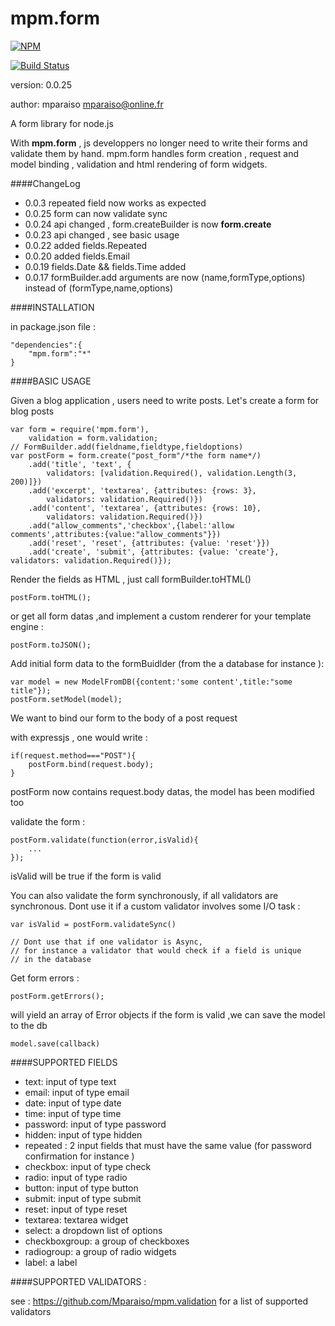 mpm.form
========

[![NPM](https://nodei.co/npm/mpm.form.png?downloads=true)](https://nodei.co/npm/mpm.form/)


[![Build Status](https://travis-ci.org/Mparaiso/mpm.form.png?branch=master)](https://travis-ci.org/Mparaiso/mpm.form)

version: 0.0.25

author: mparaiso <mparaiso@online.fr>

A form library for node.js

With __mpm.form__ , js developpers no longer need to write their forms and validate them by hand. 
mpm.form handles form creation , request and model binding ,  validation and html rendering of
form widgets.

####ChangeLog
- 0.0.3  repeated field now works as expected
- 0.0.25 form can now validate sync
- 0.0.24 api changed , form.createBuilder is now __form.create__
- 0.0.23 api changed , see basic usage
- 0.0.22 added fields.Repeated
- 0.0.20 added fields.Email
- 0.0.19 fields.Date && fields.Time added
- 0.0.17 formBuilder.add arguments are now (name,formType,options) instead of (formType,name,options)


####INSTALLATION

in package.json file : 

	"dependencies":{
		"mpm.form":"*"
	}

####BASIC USAGE



Given a blog application , users need to write posts.
Let's create a form for blog posts
	 
	var form = require('mpm.form'),
	    validation = form.validation;
	// FormBuilder.add(fieldname,fieldtype,fieldoptions)
	var postForm = form.create("post_form"/*the form name*/)
        .add('title', 'text', {
            validators: [validation.Required(), validation.Length(3, 200)]})
        .add('excerpt', 'textarea', {attributes: {rows: 3},
            validators: validation.Required()})
        .add('content', 'textarea', {attributes: {rows: 10},
            validators: validation.Required()})
        .add("allow_comments",'checkbox',{label:'allow comments',attributes:{value:"allow_comments"}})
        .add('reset', 'reset', {attributes: {value: 'reset'}})
        .add('create', 'submit', {attributes: {value: 'create'}, validators: validation.Required()});
        
Render the fields as HTML , just call formBuilder.toHTML()

    postForm.toHTML();

or get all form datas ,and implement a custom renderer for your template engine :

    postForm.toJSON();

Add initial form data to the formBuidlder (from the a database for instance ):

    var model = new ModelFromDB({content:'some content',title:"some title"});
    postForm.setModel(model);

We want to bind our form to the body of a post request

with expressjs , one would write :

    if(request.method==="POST"){
    	postForm.bind(request.body);
    }

postForm now contains request.body datas, the model has been modified too
    
validate the form : 

    postForm.validate(function(error,isValid){
		...
    });
    
isValid  will be true if the form is valid

You can also validate the form synchronously, if all validators are synchronous. Dont use it if a custom validator involves some I/O task :

    var isValid = postForm.validateSync()

    // Dont use that if one validator is Async,
    // for instance a validator that would check if a field is unique
    // in the database

Get form errors : 

    postForm.getErrors(); 

will yield an array of Error objects
if the form is valid ,we can save the model to the db

    model.save(callback)


####SUPPORTED FIELDS

- text: input of type text
- email: input of type email
- date: input of type date
- time: input of type time
- password: input of type password
- hidden: input of type hidden
- repeated  : 2 input fields that must have the same value (for password confirmation for instance )
- checkbox: input of type check
- radio: input of type radio
- button: input of type button
- submit: input of type submit
- reset: input of type reset
- textarea: textarea widget
- select: a dropdown list of options
- checkboxgroup: a group of checkboxes
- radiogroup: a group of radio widgets
- label: a label

####SUPPORTED VALIDATORS : 

see : https://github.com/Mparaiso/mpm.validation for a list of supported validators


